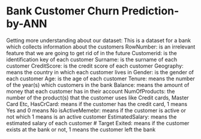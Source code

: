 # Bank Customer Churn Prediction-by-ANN
Getting more understanding about our dataset:
This is a dataset for a bank which collects information about the customers
RowNumber: is an irrelevant feature that we are going to get rid of in the future
Customerid: is the identification key of each customer
Surname: is the surname of each customer
CreditScore: is the credit score of each customer
Geography: means the country in which each customer lives in
Gender: is the gender of each customer
Age: is the age of each customer
Tenure: means the number of the year(s) which customers in the bank
Balance: means the amount of money that each customer has in their account
NumOfProducts: the number of the product(s) that the customer uses like Credit cards, Master Card Etc,
HasCrCard: means if the customer has the credit card, 1 means Yes and 0 means No
isActiveMemebr: means if the customer is active or not which 1 means is an active customer
EstimatedSalary: means the estimated salary of each customer # Target
Exited: means if the customer exists at the bank or not, 1 means the customer left the bank
